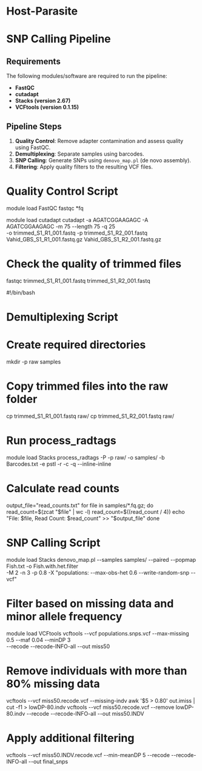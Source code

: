 # Host-Parasite
# SNP Calling Pipeline

## Requirements
The following modules/software are required to run the pipeline:
- **FastQC**
- **cutadapt**
- **Stacks (version 2.67)**
- **VCFtools (version 0.1.15)**

## Pipeline Steps
1. **Quality Control**: Remove adapter contamination and assess quality using FastQC.
2. **Demultiplexing**: Separate samples using barcodes.
3. **SNP Calling**: Generate SNPs using `denovo_map.pl` (de novo assembly).
4. **Filtering**: Apply quality filters to the resulting VCF files.


# Quality Control Script

module load FastQC
fastqc *fq

module load cutadapt
cutadapt -a AGATCGGAAGAGC -A AGATCGGAAGAGC -m 75 --length 75 -q 25 \
    -o trimmed_S1_R1_001.fastq -p trimmed_S1_R2_001.fastq \
    Vahid_GBS_S1_R1_001.fastq.gz Vahid_GBS_S1_R2_001.fastq.gz

# Check the quality of trimmed files
fastqc trimmed_S1_R1_001.fastq trimmed_S1_R2_001.fastq

#!/bin/bash
# Demultiplexing Script

# Create required directories
mkdir -p raw samples

# Copy trimmed files into the raw folder
cp trimmed_S1_R1_001.fastq raw/
cp trimmed_S1_R2_001.fastq raw/

# Run process_radtags
module load Stacks
process_radtags -P -p raw/ -o samples/ -b Barcodes.txt -e pstI -r -c -q --inline-inline

# Calculate read counts
output_file="read_counts.txt"
for file in samples/*.fq.gz; do
    read_count=$(zcat "$file" | wc -l)
    read_count=$((read_count / 4))
    echo "File: $file, Read Count: $read_count" >> "$output_file"
done

# SNP Calling Script

module load Stacks
denovo_map.pl --samples samples/ --paired --popmap Fish.txt -o Fish.with.het.filter \
    -M 2 -n 3 -p 0.8 -X "populations: --max-obs-het 0.6 --write-random-snp --vcf"


# Filter based on missing data and minor allele frequency
module load VCFtools
vcftools --vcf populations.snps.vcf --max-missing 0.5 --maf 0.04 --minDP 3 \
    --recode --recode-INFO-all --out miss50

# Remove individuals with more than 80% missing data
vcftools --vcf miss50.recode.vcf --missing-indv
awk '$5 > 0.80' out.imiss | cut -f1 > lowDP-80.indv
vcftools --vcf miss50.recode.vcf --remove lowDP-80.indv --recode --recode-INFO-all --out miss50.INDV

# Apply additional filtering
vcftools --vcf miss50.INDV.recode.vcf --min-meanDP 5 --recode --recode-INFO-all --out final_snps
